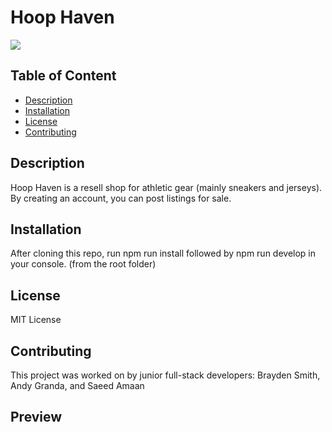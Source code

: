 # Hoop Haven

[<img src="https://img.shields.io/badge/License-MIT-yellow.svg">](https://opensource.org/licenses/MIT)

## Table of Content

- [Description](#description)
- [Installation](#installation)
- [License](#license)
- [Contributing](#contributing)

## Description

Hoop Haven is a resell shop for athletic gear (mainly sneakers and jerseys). By creating an account, you can post listings for sale.

## Installation

After cloning this repo, run npm run install followed by npm run develop in your console. (from the root folder)

## License

MIT License

## Contributing

This project was worked on by junior full-stack developers: Brayden Smith, Andy Granda, and Saeed Amaan

## Preview

